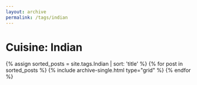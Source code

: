 ```yaml
---
layout: archive
permalink: /tags/indian
---
```


# Cuisine: Indian

<div class="tiles">
{% assign sorted_posts = site.tags.Indian | sort: 'title' %}
{% for post in sorted_posts %}
  {% include archive-single.html type="grid" %}
{% endfor %}
</div><!-- /.tiles -->
